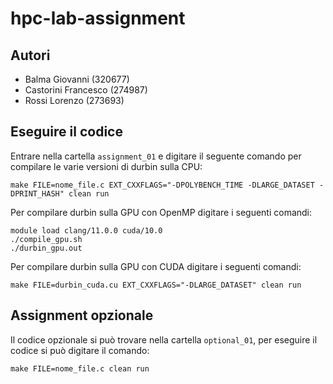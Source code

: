 # hpc-lab-assignment

## Autori
* Balma Giovanni (320677)
* Castorini Francesco (274987)
* Rossi Lorenzo (273693)


## Eseguire il codice 
Entrare nella cartella `assignment_01` e digitare il seguente comando per compilare le varie versioni di durbin sulla CPU: 

```console
make FILE=nome_file.c EXT_CXXFLAGS="-DPOLYBENCH_TIME -DLARGE_DATASET -DPRINT_HASH" clean run
```
Per compilare durbin sulla GPU con OpenMP digitare i seguenti comandi:

```console
module load clang/11.0.0 cuda/10.0
./compile_gpu.sh
./durbin_gpu.out
```
Per compilare durbin sulla GPU con CUDA digitare i seguenti comandi: 

```console
make FILE=durbin_cuda.cu EXT_CXXFLAGS="-DLARGE_DATASET" clean run
```

## Assignment opzionale
Il codice opzionale si può trovare nella cartella `optional_01`, per eseguire il codice si può digitare il comando:

```console
make FILE=nome_file.c clean run
```
